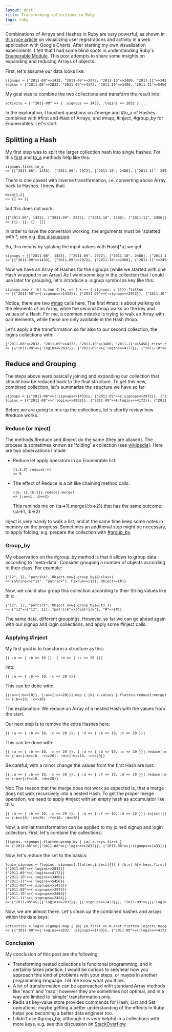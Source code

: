 ```yaml
---
layout: post
title: Transforming collections in Ruby
tags: ruby
---
```

Combinations of Arrays and Hashes in Ruby are very powerful, as shown in [this nice article](http://gistflow.com/posts/670-visualising-database-1) on visualizing user registrations and activity in a web application with Google Charts. After starting my own visualization experiments, I felt that I had some blind spots in understanding Ruby's [Enumerable Module](http://ruby-doc.org/core-1.9.3/Enumerable.html). This post attempts to share some insights on expanding and reducing Arrays of objects.

First, let's assume our data looks like:

<pre style="font-size:11px">
signups = ["2011-08"=>1433, "2011-09"=>2972, "2011-10"=>2480, "2011-11"=>2456]
logins = ["2011-08"=>2832, "2011-09"=>4172, "2011-10"=>3480, "2011-11"=>5456]
</pre>

My goal was to combine the two collections and transform the result into:

<pre style="font-size:11px">
activity = [ "2011-08" => { :signups => 1433, :logins => 2832 } ...
</pre>

In the exploration, I touched questions on #merge and #to_a of Hashes combined with #first and #last of Arrays, and #map, #inject, #group_by for Enumerables. Let's start.

## Splitting a Hash
My first step was to split the larger collection hash into single hashes. For this [first](http://ruby-doc.org/core-1.9.3/Enumerable.html#method-i-first) and [to_a](http://ruby-doc.org/core-1.9.3/Enumerable.html#method-i-to_a) methods help like this:

<pre style="font-size:11px">
signups.first.to_a
=> [["2011-08", 1433], ["2011-09", 2972], ["2011-10", 2480], ["2011-11", 2456]]
</pre>

There is one caveat with inverse transformation, i.e. converting above Array back to Hashes. I knew that:

<pre style="font-size:11px">
Hash[1,2]
=> {1 => 2}
</pre>

but this does not work:

<pre style="font-size:11px">
[["2011-08", 1433], ["2011-09", 2972], ["2011-10", 2480], ["2011-11", 2456]].map { |a| Hash[a] }
=> [{}, {}, {}, {}]
</pre>

In order to have the conversion working, the arguments must be 'splatted' with *, see e.g. [this discussion](http://theplana.wordpress.com/2007/03/03/ruby-idioms-the-splat-operator/).

So, this means by splating the input values with Hash[*a] we get:

<pre style="font-size:11px">
signups = [["2011-08", 1433], ["2011-09", 2972], ["2011-10", 2480], ["2011-11", 2456]].map { |a| Hash[*a] }
=> [{"2011-08"=>1433}, {"2011-09"=>2972}, {"2011-10"=>2480}, {"2011-11"=>2456}]
</pre>

Now we have an Array of Hashes for the signups (while we started with one Hash wrapped in an Array)
As I want some key in the collection that I could use later for grouping, let's introduce a :signup symbol as key like this:

<pre style="font-size:11px">
signups.map { |h| h.map { |k, v| { k => { signups: v }}}}.flatten
=> [{"2011-08"=>{:signups=>1433}}, {"2011-09"=>{:signups=>2972}}, {"2011-10"=>{:signups=>2480}}, {"2011-11"=>{:signups=>2456}}]
</pre>

Notice, there are two [#map](http://ruby-doc.org/core-1.9.3/Enumerable.html#method-i-map) calls here: The first #map is about walking on the elements of an Array, while the second #map walks on the key and values of a Hash. For me, a common mistoke is trying to walk an Array with pair elements, while these are only available in the Hash #map.

Let's apply a the transformation so far also to our second collection, the logins collections with:

<pre style="font-size:11px">
["2011-08"=>2832, "2011-09"=>4172, "2011-10"=>3480, "2011-11"=>5456].first.to_a.map { |a| Hash[*a] }.map { |h| h.map { |k, v| { k => { logins: v }}}}.flatten
=> [{"2011-08"=>{:logins=>2832}}, {"2011-09"=>{:logins=>4172}}, {"2011-10"=>{:logins=>3480}}, {"2011-11"=>{:logins=>5456}}]
</pre>

## Reduce and Grouping
The steps above were basically joining and expanding our collection that should now be reduced back to the final structure. To get this new, combined collection, let's summarize the structure we have so far:

<pre style="font-size:11px">
signups = [{"2011-08"=>{:signups=>1433}}, {"2011-09"=>{:signups=>2972}}, {"2011-10"=>{:signups=>2480}}, {"2011-11"=>{:signups=>2456}}]
logins = [{"2011-08"=>{:logins=>2832}}, {"2011-09"=>{:logins=>4172}}, {"2011-10"=>{:logins=>3480}}, {"2011-11"=>{:logins=>5456}}]
</pre>

Before we are going to mix up the collections, let's shortly review how #reduce works.

### Reduce (or Inject)

The methods #reduce and #inject do the same (they are aliased). The process is sometimes known as 'folding' a collection (see [wikipedia](http://en.wikipedia.org/wiki/Fold_(higher-order_function))). Here are two observations I made:

* Reduce let apply operators in an Enumerable list:

  <pre style="font-size:11px">
  [1,2,3].reduce(:+)
  => 6
  </pre>

* The effect of Reduce is a bit like chaining method calls:

  <pre style="font-size:11px">
  [{a: 1},{b:2}].reduce(:merge)
  => {:a=>1, :b=>2}
  </pre>

  This reminds me on {:a=>1}.merge({:b=>2}) that has the same outcome: {:a=>1, :b=>2}

Inject is very handy to walk a list, and at the same time keep some notes in memory on the progress. Sometimes an additional step might be necessary, to apply folding, e.g. prepare the collection with [#group_by](http://ruby-doc.org/core-1.9.3/Enumerable.html#method-i-group_by).

### Group_by

My observation on the #group_by method is that it allows to group data according to 'meta-data'. Consider grouping a number of objects according to their class. For example:

<pre style="font-size:11px">
["12", 12, "patrick", Object.new].group_by(&:class)
=> {String=>["12", "patrick"], Fixnum=>[12], Object=>[#<Object:0x007fd3b32d0aa8>]}
</pre>

Now, we could also group this collection according to their String values like this:

<pre style="font-size:11px">
["12", 12, "patrick", Object.new].group_by(&:to_s)
=> {"12"=>["12", 12], "patrick"=>["patrick"], "#<Object:0x007fd3b32bffa0>"=>[#<Object:0x007fd3b32bffa0>]}
</pre>

The same data, different groupings. However, so far we can go ahead again with our signup and login collections, and apply some #inject calls.

### Applying #inject

My first goal is to transform a structure as this:

<pre style="font-size:11px">
[{ :a => { :b => 10 }}, { :a => { :c => 20 }}]
</pre>

into:

<pre style="font-size:11px">
[{ :a => { :b => 10, :c => 20 }}]
</pre>

This can be done with:
<pre style="font-size:11px">
[{:a=>{:b=>10}}, {:a=>{:c=>20}}].map { |k| k.values }.flatten.reduce(:merge)
=> {:b=>10, :c=>20}
</pre>

The explanation: We reduce an Array of a nested Hash with the values from the start.

Our next step is to remove the extra Hashes here:

<pre style="font-size:11px">
[{ :a => { :b => 10, :c => 20 }}, { :d => { :b => 10, :c => 20 }}]
</pre>

This can be done with:
<pre style="font-size:11px">
[{ :a => { :b => 10, :c => 20 }}, { :d => { :b => 10, :c => 20 }}].reduce(:merge)
=> {:a=>{:b=>10, :c=>20}, :d=>{:b=>10, :c=>20}}
</pre>

Be careful, with a minor change the values from the first Hash are lost:

<pre style="font-size:11px">
[{ :a => { :b => 10, :c => 20 }}, { :a => { :f => 10, :d => 20 }}].reduce(:merge)
=> {:a=>{:f=>10, :d=>20}}
</pre>

Not: The reason that the merge does not work as espected is, that a merge does not walk recursively into a nested Hash. To get the proper merge operation, we need to apply #inject with an empty hash as accumulator like this: 

<pre style="font-size:11px">
[{ :a => { :b => 10, :c => 20 }}, { :a => { :f => 10, :d => 20 }}].inject({}) {|o,h| o.merge!(h[:a]); o }
=> {:b=>10, :c=>20, :f=>10, :d=>20}
</pre>

Now, a similar transformation can be applied to my joined signup and login collection. First, let's combine the collections:

<pre style="font-size:11px">
[logins, signups].flatten.group_by { |a| a.keys.first }
=> {"2011-08"=>[{"2011-08"=>{:logins=>2832}}, {"2011-08"=>{:signups=>1433}}], "2011-09"=>[{"2011-09"=>{:logins=>4172}}, {"2011-09"=>{:signups=>2972}}], "2011-10"=>[{"2011-10"=>{:logins=>3480}}, {"2011-10"=>{:signups=>2480}}], "2011-11"=>[{"2011-11"=>{:logins=>5456}}, {"2011-11"=>{:signups=>2456}}]}
</pre>

Now, let's reduce the set to the basics:

<pre style="font-size:11px">
login_signups = [logins, signups].flatten.inject({}) { |h,v| h[v.keys.first] ||= []; h[v.keys.first] << v.values; puts v.inspect; h}
{"2011-08"=>{:logins=>2832}}
{"2011-09"=>{:logins=>4172}}
{"2011-10"=>{:logins=>3480}}
{"2011-11"=>{:logins=>5456}}
{"2011-08"=>{:signups=>1433}}
{"2011-09"=>{:signups=>2972}}
{"2011-10"=>{:signups=>2480}}
{"2011-11"=>{:signups=>2456}}
=> {"2011-08"=>[[{:logins=>2832}], [{:signups=>1433}]], "2011-09"=>[[{:logins=>4172}], [{:signups=>2972}]], "2011-10"=>[[{:logins=>3480}], [{:signups=>2480}]], "2011-11"=>[[{:logins=>5456}], [{:signups=>2456}]]}
</pre>

Now, we are almost there. Let's clean up the combined hashes and arrays within the date keys:

<pre style="font-size:11px">
activities = login_signups.map { |m| {m.first => m.last.flatten.inject(:merge)} }=> [{"2011-08"=>{:logins=>2832, :signups=>1433}}, {"2011-09"=>{:logins=>4172, :signups=>2972}}, {"2011-10"=>{:logins=>3480, :signups=>2480}}, {"2011-11"=>{:logins=>5456, :signups=>2456}}]
=> [{"2011-08"=>{:logins=>2832, :signups=>1433}}, {"2011-09"=>{:logins=>4172, :signups=>2972}}, {"2011-10"=>{:logins=>3480, :signups=>2480}}, {"2011-11"=>{:logins=>5456, :signups=>2456}}]
</pre>

### Conclusion

My conclusion of this post are the following:
* Transforming nested collections is funcitonal programming, and it certainly takes practice. I would be curious to see/hear how you approach this kind of problems with your steps, or maybe in another programming language. Let me know what you think.
* A lot of transformation can be approached with standard Array methods like 'each' and 'map'; however they are sometimes not optimal, and in a way are limited to 'simple' transformation only.
* Redis as key-value store provides commands for Hash, List and Set operations; maybe getting a better understanding of the effects in Ruby helps you becoming a better data engineer too.
* I didn't use #group_by; although it is very helpful in a collections with more keys, e.g. see this discussion on [StackOverflow](http://stackoverflow.com/questions/14776686/ruby-transformation-to-merge-an-array-of-hashes-into-another-array-of-hash)
